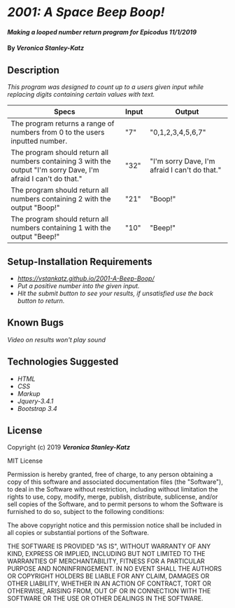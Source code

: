 # _2001: A Space Beep Boop!_

#### _Making a looped number return program for Epicodus 11/1/2019_

#### By _**Veronica Stanley-Katz**_

## Description

_This program was designed to count up to a users given input while replacing digits containing certain values with text._

|Specs|Input|Output|
|-|-|-|
|The program returns a range of numbers from 0 to the users inputted number.|"7"|"0,1,2,3,4,5,6,7"|
|The program should return all numbers containing 3 with the output "I'm sorry Dave, I'm afraid I can't do that."|"32"|"I'm sorry Dave, I'm afraid I can't do that."|
|The program should return all numbers containing 2 with the output "Boop!"|"21"|"Boop!"|
|The program should return all numbers containing 1 with the output "Beep!"|"10"|"Beep!"|

## Setup-Installation Requirements

* _https://vstankatz.github.io/2001-A-Beep-Boop/_
* _Put a positive number into the given input._
* _Hit the submit button to see your results, if unsatisfied use the back button to return._

## Known Bugs

_Video on results won't play sound_

## Technologies Suggested
* _HTML_
* _CSS_
* _Markup_
* _Jquery-3.4.1_
* _Bootstrap 3.4_

## License

Copyright (c) 2019 **_Veronica Stanley-Katz_**

MIT License

Permission is hereby granted, free of charge, to any person obtaining a copy
of this software and associated documentation files (the "Software"), to deal
in the Software without restriction, including without limitation the rights
to use, copy, modify, merge, publish, distribute, sublicense, and/or sell
copies of the Software, and to permit persons to whom the Software is
furnished to do so, subject to the following conditions:

The above copyright notice and this permission notice shall be included in all
copies or substantial portions of the Software.

THE SOFTWARE IS PROVIDED "AS IS", WITHOUT WARRANTY OF ANY KIND, EXPRESS OR
IMPLIED, INCLUDING BUT NOT LIMITED TO THE WARRANTIES OF MERCHANTABILITY,
FITNESS FOR A PARTICULAR PURPOSE AND NONINFRINGEMENT. IN NO EVENT SHALL THE
AUTHORS OR COPYRIGHT HOLDERS BE LIABLE FOR ANY CLAIM, DAMAGES OR OTHER
LIABILITY, WHETHER IN AN ACTION OF CONTRACT, TORT OR OTHERWISE, ARISING FROM,
OUT OF OR IN CONNECTION WITH THE SOFTWARE OR THE USE OR OTHER DEALINGS IN THE
SOFTWARE.
